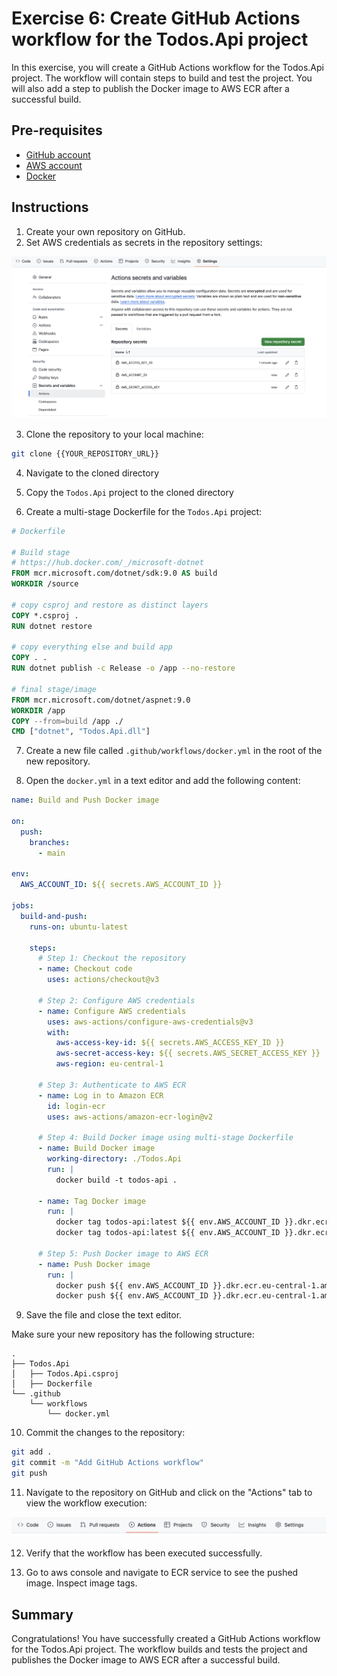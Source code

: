 # Exercise 6: Create GitHub Actions workflow for the Todos.Api project

In this exercise, you will create a GitHub Actions workflow for the Todos.Api project. The workflow will contain steps to build and test the project. You will also add a step to publish the Docker image to AWS ECR after a successful build.

## Pre-requisites

- [GitHub account](https://github.com/signup)
- [AWS account](https://aws.amazon.com/)
- [Docker](https://docs.docker.com/get-docker/)

## Instructions

1. Create your own repository on GitHub.
2. Set AWS credentials as secrets in the repository settings:

![repo secrets](./assets/repo-secrets.png "Repository Secrets")

3. Clone the repository to your local machine:

```bash
git clone {{YOUR_REPOSITORY_URL}}
```

4. Navigate to the cloned directory

5. Copy the `Todos.Api` project to the cloned directory

6. Create a multi-stage Dockerfile for the `Todos.Api` project:

```Dockerfile
# Dockerfile

# Build stage
# https://hub.docker.com/_/microsoft-dotnet
FROM mcr.microsoft.com/dotnet/sdk:9.0 AS build
WORKDIR /source

# copy csproj and restore as distinct layers
COPY *.csproj .
RUN dotnet restore

# copy everything else and build app
COPY . .
RUN dotnet publish -c Release -o /app --no-restore

# final stage/image
FROM mcr.microsoft.com/dotnet/aspnet:9.0
WORKDIR /app
COPY --from=build /app ./
CMD ["dotnet", "Todos.Api.dll"]
```

7. Create a new file called `.github/workflows/docker.yml` in the root of the new repository.

8. Open the `docker.yml` in a text editor and add the following content:

```yaml
name: Build and Push Docker image

on:
  push:
    branches:
      - main

env:
  AWS_ACCOUNT_ID: ${{ secrets.AWS_ACCOUNT_ID }}

jobs:
  build-and-push:
    runs-on: ubuntu-latest

    steps:
      # Step 1: Checkout the repository
      - name: Checkout code
        uses: actions/checkout@v3

      # Step 2: Configure AWS credentials
      - name: Configure AWS credentials
        uses: aws-actions/configure-aws-credentials@v3
        with:
          aws-access-key-id: ${{ secrets.AWS_ACCESS_KEY_ID }}
          aws-secret-access-key: ${{ secrets.AWS_SECRET_ACCESS_KEY }}
          aws-region: eu-central-1

      # Step 3: Authenticate to AWS ECR
      - name: Log in to Amazon ECR
        id: login-ecr
        uses: aws-actions/amazon-ecr-login@v2

      # Step 4: Build Docker image using multi-stage Dockerfile
      - name: Build Docker image
        working-directory: ./Todos.Api
        run: |
          docker build -t todos-api .

      - name: Tag Docker image
        run: |
          docker tag todos-api:latest ${{ env.AWS_ACCOUNT_ID }}.dkr.ecr.eu-central-1.amazonaws.com/todos-api:latest
          docker tag todos-api:latest ${{ env.AWS_ACCOUNT_ID }}.dkr.ecr.eu-central-1.amazonaws.com/todos-api:${{ github.sha }}

      # Step 5: Push Docker image to AWS ECR
      - name: Push Docker image
        run: |
          docker push ${{ env.AWS_ACCOUNT_ID }}.dkr.ecr.eu-central-1.amazonaws.com/todos-api:latest
          docker push ${{ env.AWS_ACCOUNT_ID }}.dkr.ecr.eu-central-1.amazonaws.com/todos-api:${{ github.sha }}
```

9. Save the file and close the text editor.

Make sure your new repository has the following structure:

```plaintext
.
├── Todos.Api
│   ├── Todos.Api.csproj
│   ├── Dockerfile
└── .github
    └── workflows
        └── docker.yml
```

10. Commit the changes to the repository:

```bash
git add .
git commit -m "Add GitHub Actions workflow"
git push
```

11. Navigate to the repository on GitHub and click on the "Actions" tab to view the workflow execution:

![GH Actions](./assets/gh-actions.png "GitHub Actions")

12. Verify that the workflow has been executed successfully.

13. Go to aws console and navigate to ECR service to see the pushed image. Inspect image tags.

## Summary

Congratulations! You have successfully created a GitHub Actions workflow for the Todos.Api project. The workflow builds and tests the project and publishes the Docker image to AWS ECR after a successful build.
